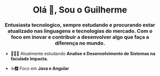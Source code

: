 <h1 align="center">Olá 👋, Sou o Guilherme</h1>
<h3 align="center">Entusiasta tecnologico, sempre estudando e procurando estar atualizado nas linguagens e tecnologias do mercado. Com o foco em inovar e contribuir a desenvolver algo que faça a diferença no mundo.</h3>

- 📖👨‍💻 Atualmente estudando **Analise e Desenvolvimento de Sistemas na faculade Impacta.**

- ☕🅰 Foco em **Java e Angular**
